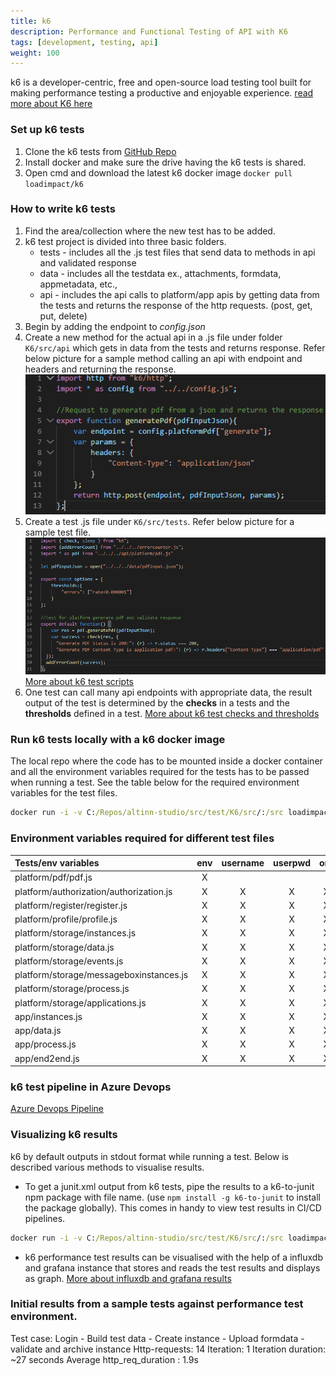 ```yaml
---
title: k6
description: Performance and Functional Testing of API with K6
tags: [development, testing, api]
weight: 100
---
```


k6 is a developer-centric, free and open-source load testing tool built for making performance testing a productive and enjoyable experience. [read more about K6 here](https://k6.io/docs/)

### Set up k6 tests
1. Clone the k6 tests from [GitHub Repo](https://github.com/Altinn/altinn-studio/tree/master/src/test/K6/src)
2. Install docker and make sure the drive having the k6 tests is shared. 
3. Open cmd and download the latest k6 docker image `docker pull loadimpact/k6`

### How to write k6 tests
1. Find the area/collection where the new test has to be added.
2. k6 test project is divided into three basic folders.
    - tests - includes all the .js test files that send data to methods in api and validated response
    - data - includes all the testdata ex., attachments, formdata, appmetadata, etc.,
    - api - includes the api calls to platform/app apis by getting data from the tests and returns the response of the http requests. (post, get, put, delete)
3. Begin by adding the endpoint to _config.json_
4. Create a new method for the actual api in a .js file under folder `K6/src/api` which gets in data from the tests and returns response. Refer below picture for a sample method calling an api with endpoint and headers and returning the response.
![ApiCall Example](apicall.PNG "ApiCall Example")
5. Create a test .js file under `K6/src/tests`. Refer below picture for a sample test file. 
![Tests Example](testexample.PNG "Tests Example")
[More about k6 test scripts](https://k6.io/docs/using-k6/test-life-cycle)
6. One test can call many api endpoints with appropriate data, the result output of the test is determined by the __checks__ in a tests and the __thresholds__ defined in a test.
[More about k6 test checks and thresholds](https://k6.io/docs/using-k6/checks)

### Run k6 tests locally with a k6 docker image
The local repo where the code has to be mounted inside a docker container and all the environment variables required for the tests has to be passed when running a test.
See the table below for the required environment variables for the test files.
```cmd
docker run -i -v C:/Repos/altinn-studio/src/test/K6/src/:/src loadimpact/k6 run src/tests/platform/pdf/pdf.js -e env=value
```

### Environment variables required for different test files
 Tests/env variables | env | username | userpwd | org | level2app | testapp
:--- | :---: | :---: | :---: |:---: | :---: | :---:
platform/pdf/pdf.js | X | | | | | |
platform/authorization/authorization.js | X | X | X | X | X | X |
platform/register/register.js | X | X | X | X | X |  |
platform/profile/profile.js | X | X | X | X | X |  |
platform/storage/instances.js | X | X | X | X | X |  |
platform/storage/data.js | X | X | X | X | X |  |
platform/storage/events.js | X | X | X | X | X |  |
platform/storage/messageboxinstances.js | X | X | X | X | X |  |
platform/storage/process.js | X | X | X | X | X |  |
platform/storage/applications.js | X | X | X | X | X | X |
app/instances.js | X | X | X | X | X |  |
app/data.js | X | X | X | X | X |  |
app/process.js | X | X | X | X | X |  |
app/end2end.js | X | X | X | X | X |  |

### k6 test pipeline in Azure Devops
[Azure Devops Pipeline](https://dev.azure.com/brreg/altinn-studio/_build?definitionId=96)

### Visualizing k6 results
k6 by default outputs in stdout format while running a test. Below is described various methods to visualise results.

- To get a junit.xml output from k6 tests, pipe the results to a k6-to-junit npm package with file name. (use `npm install -g k6-to-junit` to install the package globally).
This comes in handy to view test results in CI/CD pipelines.

```cmd
docker run -i -v C:/Repos/altinn-studio/src/test/K6/src/:/src loadimpact/k6 run src/tests/platform/pdf/pdf.js -e env=value | k6-to-junit results.xml
```
- k6 performance test results can be visualised with the help of a influxdb and grafana instance that stores and reads the test results and displays as graph.
[More about influxdb and grafana results](https://k6.io/docs/results-visualization/influxdb-+-grafana)


### Initial results from a sample tests against performance test environment.
Test case: Login - Build test data - Create instance - Upload formdata - validate and archive instance
Http-requests: 14
Iteration: 1
Iteration duration: ~27 seconds
Average http_req_duration : 1.9s
